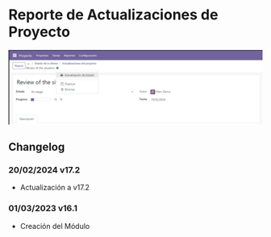 ﻿# Reporte de Actualizaciones de Proyecto

![Impresión del Reporte](static/description/print_report_pdf.png)

## Changelog

### 20/02/2024 v17.2
* Actualización a v17.2

### 01/03/2023 v16.1
* Creación del Módulo

